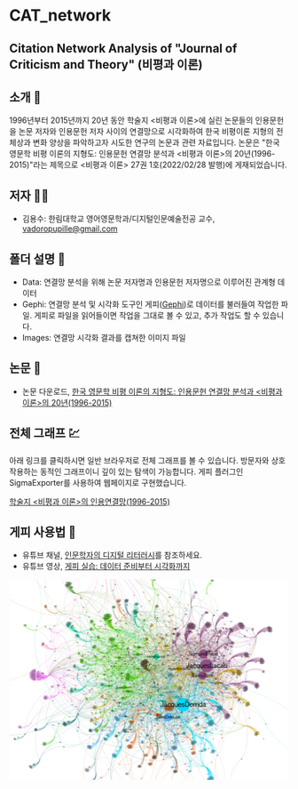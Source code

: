 # CAT_network
Citation Network Analysis of "Journal of Criticism and Theory" (비평과 이론)
---------
## 소개 🔖
1996년부터 2015년까지 20년 동안 학술지 <비평과 이론>에 실린 논문들의 인용문헌을 논문 저자와 인용문헌 저자 사이의 연결망으로 시각화하여 
한국 비평이론 지형의 전체상과 변화 양상을 파악하고자 시도한 연구의 논문과 관련 자료입니다. 
논문은 "한국 영문학 비평 이론의 지형도: 인용문헌 연결망 분석과 <비평과 이론>의 20년(1996-2015)"라는 제목으로 
<비평과 이론> 27권 1호(2022/02/28 발행)에 게재되었습니다. 
## 저자 👨‍🏫
* 김용수: 한림대학교 영어영문학과/디지털인문예술전공 교수, vadoropupille@gmail.com 
## 폴더 설명 📁
* Data: 연결망 분석을 위해 논문 저자명과 인용문헌 저자명으로 이루어진 관계형 데이터 
* Gephi: 연결망 분석 및 시각화 도구인 게피([Gephi](https://gephi.org/))로 데이터를 불러들여 작업한 파일. 게피로 파일을 읽어들이면 작업을 그대로 볼 수 있고, 
추가 작업도 할 수 있습니다. 
* Images: 연결망 시각화 결과를 캡쳐한 이미지 파일
## 논문 📝
* 논문 다운로드, [한국 영문학 비평 이론의 지형도: 인용문헌 연결망 분석과 <비평과 이론>의 20년(1996-2015)](http://www.theorics.org/subList/32000000565)
## 전체 그래프 💹
아래 링크를 클릭하시면 일반 브라우저로 전체 그래프를 볼 수 있습니다. 방문자와 상호작용하는 동적인 그래프이니 깊이 있는 탐색이 가능합니다. 게피 플러그인 SigmaExporter를 사용하여 웹페이지로 구현했습니다. 

[학술지 <비평과 이론>의 인용연결망(1996-2015)](https://vadoro.github.io/CAT_Network_Graph/) 
## 게피 사용법 🎥
* 유튜브 채널, [인문학자의 디지털 리터러시](https://www.youtube.com/channel/UCu2gwN8Kl6rmfgU1AKg_LsQ)를 참조하세요.
* 유튜브 영상, [게피 실습: 데이터 준비부터 시각화까지](https://youtu.be/lJCR_F2KIrI) 

![Graph](https://github.com/vadoro/CAT_network/blob/main/images/All_1996-2015/Small%20Groups/Color_All_whole2.png)
